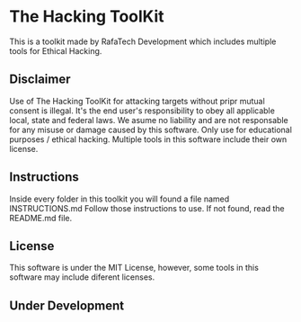 # The Hacking ToolKit
This is a toolkit made by RafaTech Development which includes multiple tools for Ethical Hacking.

## Disclaimer
Use of The Hacking ToolKit for attacking targets without pripr mutual consent is illegal.
It's the end user's responsibility to obey all applicable local, state and federal laws.
We asume no liability and are not responsable for any misuse or damage caused by this software. Only use for educational purposes / ethical hacking.
Multiple tools in this software include their own license.

## Instructions
Inside every folder in this toolkit you will found a file named INSTRUCTIONS.md
Follow those instructions to use. If not found, read the README.md file.

## License
This software is under the MIT License, however, some tools in this software may include diferent licenses.

## Under Development
